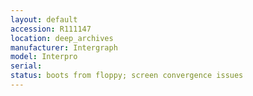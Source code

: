```yaml
---
layout: default
accession: R111147
location: deep_archives
manufacturer: Intergraph
model: Interpro
serial: 
status: boots from floppy; screen convergence issues
---
```


